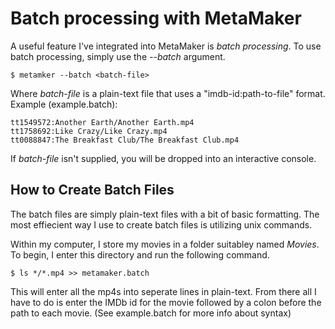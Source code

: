 # Batch processing with MetaMaker
A useful feature I've integrated into MetaMaker is *batch processing*. To use batch processing, simply use the *--batch* argument.

	$ metamker --batch <batch-file>

Where *batch-file* is a plain-text file that uses a "imdb-id:path-to-file" format. Example (example.batch):

	tt1549572:Another Earth/Another Earth.mp4
	tt1758692:Like Crazy/Like Crazy.mp4
	tt0088847:The Breakfast Club/The Breakfast Club.mp4

If *batch-file* isn't supplied, you will be dropped into an interactive console. 

## How to Create Batch Files
The batch files are simply plain-text files with a bit of basic formatting. The most effiecient way I use to create batch files is utilizing unix commands.

Within my computer, I store my movies in a folder suitabley named *Movies*. To begin, I enter this directory and run the following command.

	$ ls */*.mp4 >> metamaker.batch

This will enter all the mp4s into seperate lines in plain-text. From there all I have to do is enter the IMDb id for the movie followed by a colon before the path to each movie. (See example.batch for more info about syntax)
